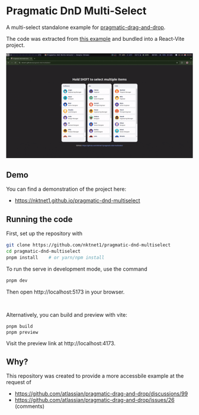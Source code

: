 # Pragmatic DnD Multi-Select

A multi-select standalone example for [pragmatic-drag-and-drop](https://github.com/atlassian/pragmatic-drag-and-drop).

The code was extracted from [this example](https://github.com/atlassian/pragmatic-drag-and-drop/blob/967082b9c01ad5161ea78867417f7e697fb9ee9d/packages/documentation/examples/board-with-multi-drag.tsx) and bundled into a React-Vite project.

![Showcase GIF](/docs/assets/showcase.gif)

## Demo

You can find a demonstration of the project here:
- https://nktnet1.github.io/pragmatic-dnd-multiselect

## Running the code

First, set up the repository with

```sh
git clone https://github.com/nktnet1/pragmatic-dnd-multiselect
cd pragmatic-dnd-multiselect
pnpm install    # or yarn/npm install
```

To run the serve in development mode, use the command
```sh
pnpm dev
```

Then open http://localhost:5173 in your browser.

<br />

Alternatively, you can build and preview with vite:

```
pnpm build
pnpm preview
```

Visit the preview link at http://localhost:4173.

## Why?

This repository was created to provide a more accessbile example at the request of

- https://github.com/atlassian/pragmatic-drag-and-drop/discussions/99
- https://github.com/atlassian/pragmatic-drag-and-drop/issues/26 (comments)